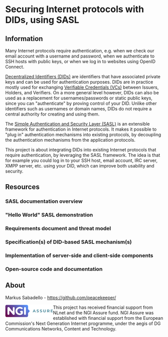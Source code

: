 # Securing Internet protocols with DIDs, using SASL

## Information

Many Internet protocols require authentication, e.g. when we check our email account with a username
and password, when we authenticate to SSH hosts with public keys, or when we log in to websites
using OpenID Connect.

[Decentralized Identifiers (DIDs)](https://www.w3.org/TR/did-core/) are identifiers that have
associated private keys
and can be used for authentication purposes. DIDs are in practice mostly used for exchanging
[Verifiable Credentials (VCs)](https://www.w3.org/TR/vc-data-model-2.0/) between Issuers, Holders, and Verifiers.
On a more general level however, DIDs can also be used as a replacement for usernames/passwords or static public keys,
since you can "authenticate" by proving control of your DID. Unlike other identifiers such as usernames
or domain names, DIDs do not require a central authority for creating and using them.

The [Simple Authentication and Security Layer (SASL)](https://www.rfc-editor.org/rfc/rfc4422.html) is an extensible
framework for authentication in Internet protocols. It makes it possible to "plug in" authentication mechanisms into
existing protocols, by decoupling the authentication mechanisms from the application protocols.

This project is about integrating DIDs into existing Internet protocols that require
authentication, by leveraging the SASL framework. The idea is that for example you could log in to your SSH host,
email account, IRC server, XMPP server, etc. using your DID, which can improve both usability and security.

## Resources

### SASL documentation overview

### "Hello World" SASL demonstration

### Requirements document and threat model

### Specification(s) of DID-based SASL mechanism(s)

### Implementation of server-side and client-side components

### Open-source code and documentation

## About

Markus Sabadello - https://github.com/peacekeeper/

<img align="left" height="40" src="https://github.com/peacekeeper/did-based-sasl/blob/main/docs/logo-ngi-assure.png?raw=true">

This project has received financial support from NLnet and the NGI Assure fund. NGI Assure was established with
financial support from the European Commission's Next Generation Internet programme, under the aegis of DG
Communications Networks, Content and Technology.
